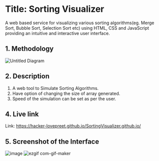 # **Title: Sorting Visualizer**
A web based service for visualizing various sorting algorithms(eg. Merge Sort, Bubble Sort, Selection Sort etc) using HTML, CSS and JavaScript providing an intuitive and interactive user interface.

## **1. Methodology**
![Untitled Diagram](https://user-images.githubusercontent.com/82011012/208119748-553f625e-a5d8-490c-afc9-9b3aebc8bca9.png)


## **2. Description**
1. A web tool to Simulate Sorting Algorithms.
2. Have option of changing the size of array generated.
3. Speed of the simulation can be set as per the user.


## **4. Live link**
Link: https://hacker-lovepreet.github.io/SortingVisualizer.github.io/


## **5. Screenshot of the Interface**
![image](https://user-images.githubusercontent.com/82011012/208125251-8974a4af-908f-4275-b187-465d9d10fd10.png)
![ezgif com-gif-maker](https://user-images.githubusercontent.com/82011012/208127478-dd5587c0-b170-4d42-a02b-022e2d3f1a2e.gif)
